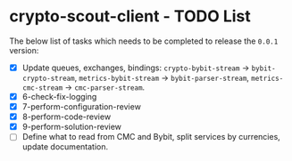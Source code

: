 # crypto-scout-client - TODO List

The below list of tasks which needs to be completed to release the `0.0.1` version:

- [x] Update queues, exchanges, bindings: `crypto-bybit-stream` -> `bybit-crypto-stream`,
  `metrics-bybit-stream` -> `bybit-parser-stream`, `metrics-cmc-stream` -> `cmc-parser-stream`.
- [x] 6-check-fix-logging
- [x] 7-perform-configuration-review
- [x] 8-perform-code-review
- [x] 9-perform-solution-review
- [ ] Define what to read from CMC and Bybit, split services by currencies, update documentation.